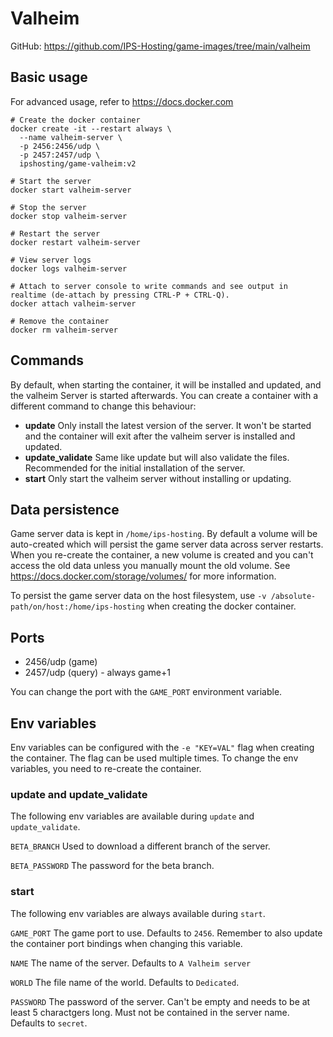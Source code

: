# Valheim

GitHub: https://github.com/IPS-Hosting/game-images/tree/main/valheim

## Basic usage
For advanced usage, refer to https://docs.docker.com
```shell
# Create the docker container
docker create -it --restart always \
  --name valheim-server \
  -p 2456:2456/udp \
  -p 2457:2457/udp \
  ipshosting/game-valheim:v2
  
# Start the server
docker start valheim-server

# Stop the server
docker stop valheim-server

# Restart the server
docker restart valheim-server

# View server logs
docker logs valheim-server

# Attach to server console to write commands and see output in realtime (de-attach by pressing CTRL-P + CTRL-Q).
docker attach valheim-server

# Remove the container
docker rm valheim-server
```

## Commands
By default, when starting the container, it will be installed and updated, and the valheim Server is started afterwards.
You can create a container with a different command to change this behaviour:
* **update** Only install the latest version of the server. It won't be started and the container will exit after the valheim server is installed and updated.
* **update_validate** Same like update but will also validate the files. Recommended for the initial installation of the server.
* **start** Only start the valheim server without installing or updating.

## Data persistence
Game server data is kept in `/home/ips-hosting`.
By default a volume will be auto-created which will persist the game server data across server restarts.
When you re-create the container, a new volume is created and you can't access the old data unless you manually mount the old volume.
See https://docs.docker.com/storage/volumes/ for more information.

To persist the game server data on the host filesystem, use `-v /absolute-path/on/host:/home/ips-hosting` when creating the docker container.

## Ports
* 2456/udp (game)
* 2457/udp (query) - always game+1

You can change the port with the `GAME_PORT` environment variable.

## Env variables
Env variables can be configured with the `-e "KEY=VAL"` flag when creating the container. The flag can be used multiple times.
To change the env variables, you need to re-create the container.

### update and update_validate
The following env variables are available during `update` and `update_validate`.

`BETA_BRANCH` Used to download a different branch of the server.

`BETA_PASSWORD` The password for the beta branch.


### start
The following env variables are always available during `start`.

`GAME_PORT` The game port to use. Defaults to `2456`. Remember to also update the container port bindings when changing this variable.

`NAME` The name of the server. Defaults to `A Valheim server`

`WORLD` The file name of the world. Defaults to `Dedicated`.

`PASSWORD` The password of the server. Can't be empty and needs to be at least 5 charactgers long. Must not be contained in the server name. Defaults to `secret`.

